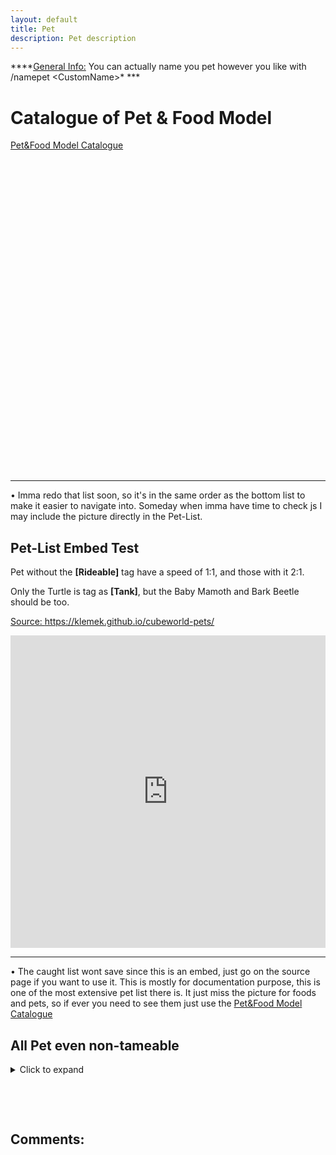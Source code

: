 ```yaml
---
layout: default
title: Pet
description: Pet description
---
```


***\*<u>General Info:</u> You can actually name you pet however you like with /namepet \<CustomName\>\* ***

# Catalogue of Pet & Food Model

[Pet&Food Model Catalogue](https://imgur.com/a/DbxyhwB)

<div style="height:500px;width:100%;overflow:scroll;overflow-x: hidden;">
<embed src="https://i.imgur.com/xnL91s1.png" style="width:100%;">
</div>

_________________ 

&bull; Imma redo that list soon, so it's in the same order as the bottom list to make it easier to navigate into. Someday when imma have time to check js I may include the picture directly in the Pet-List.

## Pet-List Embed Test

Pet without the __\[Rideable\]__ tag have a speed of 1:1, and those with it 2:1.

Only the Turtle is tag as __\[Tank\]__, but the Baby Mamoth and Bark Beetle should be too.

[Source: https://klemek.github.io/cubeworld-pets/ ](https://klemek.github.io/cubeworld-pets/)

<embed src="https://klemek.github.io/cubeworld-pets/" style="width:100%; height: 500px;">

_________________ 

&bull; The caught list wont save since this is an embed, just go on the source page if you want to use it. This is mostly for documentation purpose, this is one of the most extensive pet list there is. It just miss the picture for foods and pets, so if ever you need to see them just use the [Pet&Food Model Catalogue](https://imgur.com/a/DbxyhwB)

## All Pet even non-tameable

<details>
 <summary>Click to expand</summary>
        <div style="margin-left:-5%;height:500px;width:110%;overflow:scroll;overflow-x: hidden;">
        <embed src="https://i.imgur.com/B9uAesb.jpg" style="width:100%;"></div>
</details>

&nbsp;&nbsp;&nbsp;&nbsp;&nbsp;&nbsp;

&nbsp;&nbsp;&nbsp;&nbsp;&nbsp;&nbsp;

## Comments:

<script src="https://utteranc.es/client.js"
        repo="Paroyer/Comment" 
        issue-term="pathname"
        theme="github-dark"
        label="Comment"
        crossorigin="anonymous"
        async>
</script>
